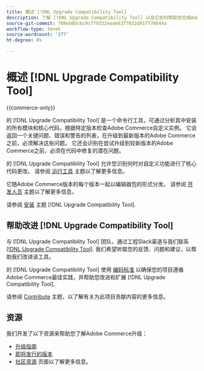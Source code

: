 ```yaml
---
title: 概述 [!DNL Upgrade Compatibility Tool]
description: 了解 [!DNL Upgrade Compatibility Tool] 以及它如何帮助您完成Adobe Commerce项目。
source-git-commit: 708eb0bcbc9cff9332eade6377032d91f770644a
workflow-type: tm+mt
source-wordcount: '277'
ht-degree: 0%

---
```



# 概述 [!DNL Upgrade Compatibility Tool]

{{commerce-only}}

的 [!DNL Upgrade Compatibility Tool] 是一个命令行工具，可通过分析其中安装的所有模块和核心代码，根据特定版本检查Adobe Commerce自定义实例。 它会返回一个关键问题、错误和警告的列表，在升级到最新版本的Adobe Commerce之前，必须解决这些问题。 它还会识别在尝试升级到较新版本的Adobe Commerce之前，必须在代码中修复的潜在问题。

的 [!DNL Upgrade Compatibility Tool] 允许您识别何时对自定义功能进行了核心代码更改。 请参阅 [运行工具](../upgrade-compatibility-tool/run.md) 主题以了解更多信息。

它随Adobe Commerce版本的每个版本一起以编辑器包的形式分发。 请参阅 [开发人员](../upgrade-compatibility-tool/developer.md) 主题以了解更多信息。

请参阅 [安装](../upgrade-compatibility-tool/install.md) 主题 [!DNL Upgrade Compatibility Tool].

## 帮助改进 [!DNL Upgrade Compatibility Tool]

与 [!DNL Upgrade Compatibility Tool] 团队，通过工程Slack渠道与我们联系 [[!DNL Upgrade Compatibility Tool]](https://magentocommeng.slack.com/archives/C019Y143U9F). 我们希望听取您的反馈、问题和建议，以帮助我们改进该工具。

的 [!DNL Upgrade Compatibility Tool] 使用 [编码标准](https://devdocs.magento.com/guides/v2.4/coding-standards/bk-coding-standards.html) 以确保您的项目遵循Adobe Commerce最佳实践，并帮助您改进和扩展 [!DNL Upgrade Compatibility Tool].

请参阅 [Contribute](https://devdocs.magento.com/guides/v2.4/coding-standards/contributing.html)  主题，以了解有关为此项目贡献内容的更多信息。

## 资源

我们开发了以下资源来帮助您了解Adobe Commerce升级：

- [升级指南](https://experienceleague.adobe.com/docs/commerce-operations/upgrade-guide/overview.html)
- [即将发行的版本](https://devdocs.magento.com/release/)
- [社区资源](https://devdocs.magento.com/community/resources/resources.html) 页面以了解更多信息。
